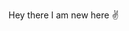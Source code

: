 Hey there I am new here ✌️

<!---
fstreuter/fstreuter is a ✨ special ✨ repository because its `README.md` (this file) appears on your GitHub profile.
You can click the Preview link to take a look at your changes.
--->
